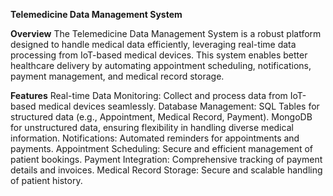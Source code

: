 **Telemedicine Data Management System**

**Overview**
The Telemedicine Data Management System is a robust platform designed to handle medical data efficiently, leveraging real-time data processing from IoT-based medical devices. This system enables better healthcare delivery by automating appointment scheduling, notifications, payment management, and medical record storage.

**Features**
Real-time Data Monitoring: Collect and process data from IoT-based medical devices seamlessly.
Database Management:
SQL Tables for structured data (e.g., Appointment, Medical Record, Payment).
MongoDB for unstructured data, ensuring flexibility in handling diverse medical information.
Notifications: Automated reminders for appointments and payments.
Appointment Scheduling: Secure and efficient management of patient bookings.
Payment Integration: Comprehensive tracking of payment details and invoices.
Medical Record Storage: Secure and scalable handling of patient history.

